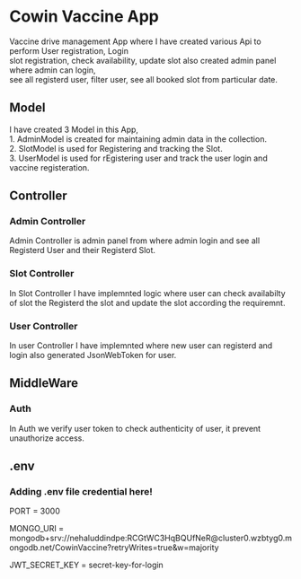 <h1>Cowin Vaccine App</h1>
<p> Vaccine drive management App where I have created various Api to perform User registration, Login
<br> slot registration, check availability, update slot also created admin panel where admin can login,
<br> see all registerd user, filter user, see all booked slot from particular date.
</p>

<h2>Model</h2>
<p> I have created 3 Model in this App,
<br> 1. AdminModel is created for maintaining admin data in the collection.
<br> 2. SlotModel is used for Registering and tracking the Slot.
<br> 3. UserModel is used for rEgistering user and track the user login and vaccine registeration.</p>

<h2> Controller </h2>
<h3> Admin Controller </h3>
<p>Admin Controller is admin panel from where admin login and see all Registerd User and their Registerd    Slot.</p>

<h3> Slot Controller </h3>
<p> In Slot Controller I have implemnted logic where user can check availabilty of slot the Registerd the slot and update the slot according the requiremnt.</p>

<h3> User Controller </h3>
<p>In user Controller I have implemnted where new user can registerd and login also generated JsonWebToken for user. </p>

<h2> MiddleWare</h2>
<h3> Auth </h3>
<p> In Auth we verify user token to check authenticity of user, it prevent unauthorize access.</p>


<h2>.env</h2>
<h3> Adding .env file credential here!</h3>
<p> PORT = 3000 </p>
<p> MONGO_URI = mongodb+srv://nehaluddindpe:RCGtWC3HqBQUfNeR@cluster0.wzbtyg0.mongodb.net/CowinVaccine?retryWrites=true&w=majority </p>
<p> JWT_SECRET_KEY = secret-key-for-login </p>